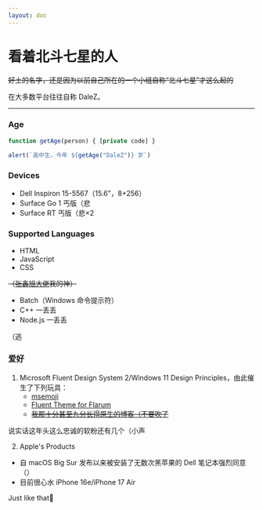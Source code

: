 ```yaml
---
layout: doc
---
```

# 看着北斗七星的人

~~好土的名字，还是因为以前自己所在的一个小组自称“北斗七星”才这么起的~~

在大多数平台往往自称 DaleZ。

_________________

### Age

```javascript
function getAge(person) { [private code] }

alert(`高中生，今年 ${getAge("DaleZ")} 岁`)
```

### Devices

- Dell Inspiron 15-5567（15.6"，8+256）
- Surface Go 1 丐版（悲
- Surface RT 丐版（悲×2

### Supported Languages

- HTML
- JavaScript
- CSS

~~（[张鑫旭大佬](https://www.zhangxinxu.com/)我的神）~~

- Batch（Windows 命令提示符）
- C++ 一丢丢
- Node.js 一丢丢

（逃

### 爱好

1. Microsoft Fluent Design System 2/Windows 11 Design Principles，由此催生了下列玩具：
    - [msemoji](https://github.com/DellZHackintosh/msemoji)
    - [Fluent Theme for Flarum](https://github.com/DellZHackintosh/fluent-flarum)
    - ~~[我那十分甚至九分长得原生的博客（不要吹了](https://dellzhackintosh.github.io/)~~

  说实话这年头这么忠诚的软粉还有几个（小声
  
2. Apple's Products
  - 自 macOS Big Sur 发布以来被安装了无数次黑苹果的 Dell 笔记本强烈同意（）
  - 目前很心水 iPhone 16e/iPhone 17 Air

Just like that🤷‍
